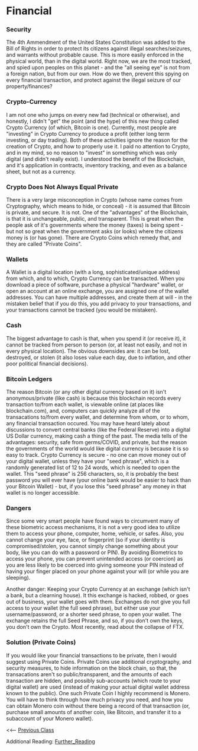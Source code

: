# Financial 

### Security
The 4th Ammendment of the United States Constitution was added to the Bill of Rights in order to protect its citizens against illegal searches/seizures, and warrants without probable cause.  This is more easily enforced in the physical world, than in the digital world.  Right now, we are the most tracked, and spied upon peoples on this planet - and the "all seeing eye" is not from a foreign nation, but from our own.  How do we then, prevent this spying on every financial transaction, and protect against the illegal seizure of our property/finances?

### Crypto-Currency
I am not one who jumps on every new fad (technical or otherwise), and honestly, I didn't "get" the point (and the hype) of this new thing called Crypto Currency (of which, Bitcoin is one).  Currently, most people are "investing" in Crypto Currency to produce a profit (either long term investing, or day trading).  Both of these activities ignore the reason for the creation of Crypto, and how to properly use it.  I paid no attention to Crypto, and in my mind, so no reason to "invest" in something which was only digital (and didn't really exist).  I understood the benefit of the Blockchain, and it's application in contracts, inventory tracking, and even as a balance sheet, but not as a currency.

### Crypto Does Not Always Equal Private
There is a very large misconception in Crypto (whose name comes from Cryptography, which means to hide, or conceal) - it is assumed that Bitcoin is private, and secure.  It is not.  One of the "advantages" of the Blockchain, is that it is unchangeable, public, and transparent.  This is great when the people ask of it's governments where the money (taxes) is being spent - but not so great when the government asks (or looks) where the citizens money is (or has gone).  There are Crypto Coins which remedy that, and they are called "Private Coins".

### Wallets
A Wallet is a digital location (with a long, sophisticated/unique address) from which, and to which, Crypto Currency can be transacted.  When you download a piece of software, purchase a physical "hardware" wallet, or open an account at an online exchange, you are assigned one of the wallet addresses.  You can have multiple addresses, and create them at will - in the mistaken belief that if you do this, you add privacy to your transactions, and your transactions cannot be tracked (you would be mistaken).

### Cash
The biggest advantage to cash is that, when you spend it (or receive it), it cannot be tracked from person to person (or, at least not easily, and not in every physical location).  The obvious downsides are: it can be lost, destroyed, or stolen (it also loses value each day, due to inflation, and other poor political financial decisions).

### Bitcoin Ledgers
The reason Bitcoin (or any other digital currency based on it) isn't anonymous/private (like cash) is because this blockchain records every transaction to/from each wallet, is viewable online (at places like blockchain.com), and, computers can quickly analyze all of the transacations to/from every wallet, and determine from whom, or to whom, any financial transaction occured.  You may have heard lately about discussions to convert central banks (like the Federal Reserve) into a digital US Dollar currency, making cash a thing of the past.  The media tells of the advantages: security, safe from germs/COVID, and private, but the reason the governments of the world would like digital currency is because it is so easy to track.  Crypto Currency is secure - no one can move money out of your digital wallet, unless they have your "seed phrase", which is a randomly generated list of 12 to 24 words, which is needed to open the wallet.  This "seed phrase" is 256 characters, so, it is probably the best password you will ever have (your online bank would be easier to hack than your Bitcoin Wallet) - but, if you lose this "seed phrase" any money in that wallet is no longer accessible.

### Dangers 
Since some very smart people have found ways to circumvent many of these biometric access mechanisms, it is not a very good idea to utilize them to access your phone, computer, home, vehicle, or safes.  Also, you cannot change your eye, face, or fingerprint (so if your identity is compromised/stolen, you cannot simply change something about your body, like you can do with a password or PIN).  By avoiding Biometrics to access your phone, you can prevent unintended access (or coercion) as you are less likely to be coerced into giving someone your PIN instead of having your finger placed on your phone against your will (or while you are sleeping).

Another danger:  Keeping your Crypto Currency at an exchange (which isn't a bank, but a clearning house).  It this exchange is hacked, robbed, or goes out of business, your wallet goes with them.  Exchanges do not give you full access to your wallet (the full seed phrase), but either use your username/password, or a shorter seed phrase, to open your wallet.  The exchange retains the full Seed Phrase, and so, if you don't own the keys, you don't own the Crypto.  Most recently, read about the collapse of FTX.

### Solution (Private Coins)
If you would like your financial transactions to be private, then I would suggest using Private Coins.  Private Coins use additional cryptography, and security measures, to hide information on the block chain, so that, the transacations aren't so public/transparent, and the amounts of each transaction are hidden, and possibly sub-accounts (which route to your digital wallet) are used (instead of making your actual digital wallet address known to the public).  One such Private Coin I highly recommend is Monero.  You will have to think through how much privacy you need, and how you can obtain Monero coin without there being a record of that transaction (or, purchase small amounts of another coin, like Bitcoin, and transfer it to a subaccount of your Monero wallet).  

<<-- [Previous Class](../Class10/README.md) 

Additional Reading:
[Further_Reading](Further_reading.md)
